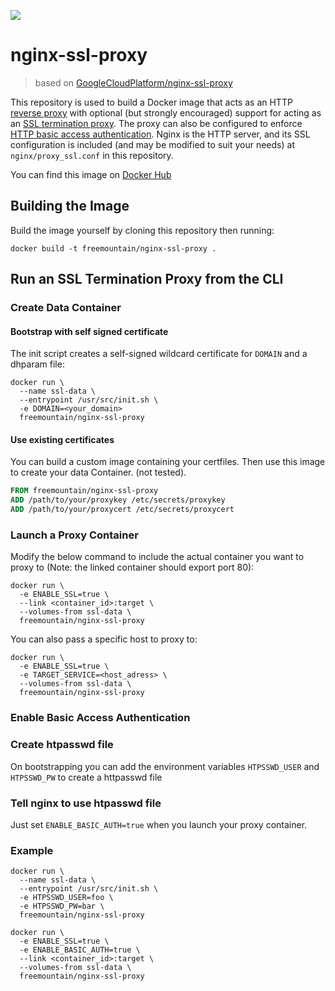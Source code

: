 [![](https://badge.imagelayers.io/freemountain/nginx-ssl-proxy:latest.svg)](https://imagelayers.io/?images=freemountain/nginx-ssl-proxy:latest 'Get your own badge on imagelayers.io')

# nginx-ssl-proxy
> based on [GoogleCloudPlatform/nginx-ssl-proxy](https://github.com/GoogleCloudPlatform/nginx-ssl-proxy)

This repository is used to build a Docker image that acts as an HTTP [reverse proxy](http://en.wikipedia.org/wiki/Reverse_proxy) with optional (but strongly encouraged) support for acting as an [SSL termination proxy](http://en.wikipedia.org/wiki/SSL_termination_proxy). The proxy can also be configured to enforce [HTTP basic access authentication](http://en.wikipedia.org/wiki/Basic_access_authentication). Nginx is the HTTP server, and its SSL configuration is included (and may be modified to suit your needs) at `nginx/proxy_ssl.conf` in this repository.

You can find this image on [Docker Hub](https://hub.docker.com/r/freemountain/nginx-ssl-proxy/)
## Building the Image
Build the image yourself by cloning this repository then running:

```shell
docker build -t freemountain/nginx-ssl-proxy .
```

## Run an SSL Termination Proxy from the CLI

### Create Data Container

#### Bootstrap with self signed certificate
The init script creates a self-signed wildcard certificate for ```DOMAIN``` and a dhparam file:

```shell
docker run \
  --name ssl-data \
  --entrypoint /usr/src/init.sh \
  -e DOMAIN=<your_domain>
  freemountain/nginx-ssl-proxy
```

#### Use existing certificates
You can build a custom image containing your certfiles. Then use this image to create your data Container. (not tested).

```Dockerfile
FROM freemountain/nginx-ssl-proxy
ADD /path/to/your/proxykey /etc/secrets/proxykey
ADD /path/to/your/proxycert /etc/secrets/proxycert
```

### Launch a Proxy Container
Modify the below command to include the actual container you want to proxy to (Note: the linked container should export port 80):

```shell
docker run \
  -e ENABLE_SSL=true \
  --link <container_id>:target \
  --volumes-from ssl-data \
  freemountain/nginx-ssl-proxy
```

You can also pass a specific host to proxy to:

```shell
docker run \
  -e ENABLE_SSL=true \
  -e TARGET_SERVICE=<host_adress> \
  --volumes-from ssl-data \
  freemountain/nginx-ssl-proxy
```

### Enable Basic Access Authentication

### Create htpasswd file
On bootstrapping you can add the environment variables ```HTPSSWD_USER``` and ```HTPSSWD_PW```
to create a httpasswd file

### Tell nginx to use htpasswd file
Just set ```ENABLE_BASIC_AUTH=true``` when you launch your proxy container.

### Example
```shell
docker run \
  --name ssl-data \
  --entrypoint /usr/src/init.sh \
  -e HTPSSWD_USER=foo \
  -e HTPSSWD_PW=bar \
  freemountain/nginx-ssl-proxy

docker run \
  -e ENABLE_SSL=true \
  -e ENABLE_BASIC_AUTH=true \
  --link <container_id>:target \
  --volumes-from ssl-data \
  freemountain/nginx-ssl-proxy
```
